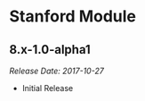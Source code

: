 # Stanford Module

8.x-1.0-alpha1
--------------------------------------------------------------------------------  
_Release Date: 2017-10-27_

- Initial Release
